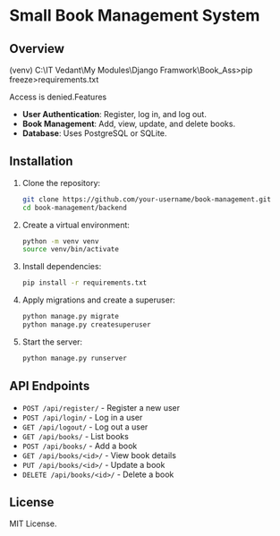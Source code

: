 # Small Book Management System

## Overview

(venv) C:\IT Vedant\My Modules\Django Framwork\Book\_Ass>pip freeze>requirements.txt &#x20;

Access is denied.Features

- **User Authentication**: Register, log in, and log out.
- **Book Management**: Add, view, update, and delete books.
- **Database**: Uses PostgreSQL or SQLite.

## Installation

1. Clone the repository:
   ```bash
   git clone https://github.com/your-username/book-management.git
   cd book-management/backend
   ```
2. Create a virtual environment:
   ```bash
   python -m venv venv
   source venv/bin/activate
   ```
3. Install dependencies:
   ```bash
   pip install -r requirements.txt
   ```
4. Apply migrations and create a superuser:
   ```bash
   python manage.py migrate
   python manage.py createsuperuser
   ```
5. Start the server:
   ```bash
   python manage.py runserver
   ```

## API Endpoints

- `POST /api/register/` - Register a new user
- `POST /api/login/` - Log in a user
- `GET /api/logout/` - Log out a user
- `GET /api/books/` - List books
- `POST /api/books/` - Add a book
- `GET /api/books/<id>/` - View book details
- `PUT /api/books/<id>/` - Update a book
- `DELETE /api/books/<id>/` - Delete a book

## License

MIT License.

